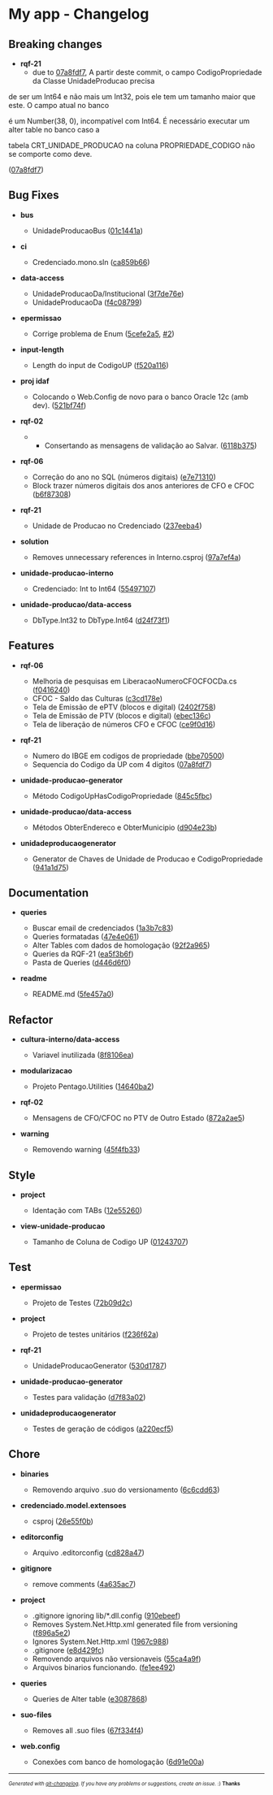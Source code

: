 # My app - Changelog



## Breaking changes

  - **rqf-21**
    - due to [07a8fdf7](http://local.pentago.com.br:9995/idaf/SIMLAM/commits/07a8fdf781758a91dcbc98c36e29e3b1973698fc),
  A partir deste commit, o campo CodigoPropriedade da Classe UnidadeProducao precisa

de ser um Int64 e não mais um Int32, pois ele tem um tamanho maior que este. O campo atual no banco

é um Number(38, 0), incompatível com Int64. É necessário executar um alter table no banco caso a

tabela CRT_UNIDADE_PRODUCAO na coluna PROPRIEDADE_CODIGO não se comporte como deve.

  ([07a8fdf7](http://local.pentago.com.br:9995/idaf/SIMLAM/commits/07a8fdf781758a91dcbc98c36e29e3b1973698fc))




## Bug Fixes

  - **bus**
    - UnidadeProducaoBus
  ([01c1441a](http://local.pentago.com.br:9995/idaf/SIMLAM/commits/01c1441a533f33c90c96e44713b2dcb30958ebf9))

  - **ci**
    - Credenciado.mono.sln
  ([ca859b66](http://local.pentago.com.br:9995/idaf/SIMLAM/commits/ca859b66488d185fa86af717d080e90a8b880be7))

  - **data-access**
    - UnidadeProducaoDa/Institucional
  ([3f7de76e](http://local.pentago.com.br:9995/idaf/SIMLAM/commits/3f7de76e83fb354bdae1f7f6cd33922990e560a1))
    - UnidadeProducaoDa
  ([f4c08799](http://local.pentago.com.br:9995/idaf/SIMLAM/commits/f4c0879990ebedbd0b0207f40971f825d5b4294d))

  - **epermissao**
    - Corrige problema de Enum
  ([5cefe2a5](http://local.pentago.com.br:9995/idaf/SIMLAM/commits/5cefe2a58d7c016fbc075abda68a81e094ee5618),
   [#2](http://local.pentago.com.br:9995/idaf/SIMLAM/issues/2))

  - **input-length**
    - Length do input de CodigoUP
  ([f520a116](http://local.pentago.com.br:9995/idaf/SIMLAM/commits/f520a116f71772e85fece4e19bf25d4e55530639))

  - **proj idaf**
    - Colocando o Web.Config de novo para o banco Oracle 12c (amb dev).
  ([521bf74f](http://local.pentago.com.br:9995/idaf/SIMLAM/commits/521bf74f5010afdbf4a27fcb35fdcad547c52dce))

  - **rqf-02**
    - - Consertando as mensagens de validação ao Salvar.
  ([6118b375](http://local.pentago.com.br:9995/idaf/SIMLAM/commits/6118b37536620fa94aa9b4b1c82dc7c3dab3fe21))

  - **rqf-06**
    - Correção do ano no SQL (números digitais)
  ([e7e71310](http://local.pentago.com.br:9995/idaf/SIMLAM/commits/e7e713106bbddbb5f067cb80a0b2ab9a858898f5))
    - Block trazer números digitais dos anos anteriores de CFO e CFOC
  ([b6f87308](http://local.pentago.com.br:9995/idaf/SIMLAM/commits/b6f87308a8e1213689a75c2dd7a57f922f129d16))

  - **rqf-21**
    - Unidade de Producao no Credenciado
  ([237eeba4](http://local.pentago.com.br:9995/idaf/SIMLAM/commits/237eeba4948ba4d4aba0482b2f8b186b6b731866))

  - **solution**
    - Removes unnecessary references in Interno.csproj
  ([97a7ef4a](http://local.pentago.com.br:9995/idaf/SIMLAM/commits/97a7ef4a400bb6646df1531a9f940515e3222492))

  - **unidade-producao-interno**
    - Credenciado: Int to Int64
  ([55497107](http://local.pentago.com.br:9995/idaf/SIMLAM/commits/554971077d0ab27d24491cce3ae576c323d259c0))

  - **unidade-producao/data-access**
    - DbType.Int32 to DbType.Int64
  ([d24f73f1](http://local.pentago.com.br:9995/idaf/SIMLAM/commits/d24f73f11c104538f6690b4ef2694862283787d8))




## Features

  - **rqf-06**
    - Melhoria de pesquisas em LiberacaoNumeroCFOCFOCDa.cs
  ([f0416240](http://local.pentago.com.br:9995/idaf/SIMLAM/commits/f04162400c9bc61dd2eaea99a069d6a386c2d6a0))
    - CFOC - Saldo das Culturas
  ([c3cd178e](http://local.pentago.com.br:9995/idaf/SIMLAM/commits/c3cd178e48c9a49097226b21f143a0bdcd065935))
    - Tela de Emissão de ePTV (blocos e digital)
  ([2402f758](http://local.pentago.com.br:9995/idaf/SIMLAM/commits/2402f758dfdb1e1e14a3da1ebef7ae1b78bcb0bd))
    - Tela de Emissão de PTV (blocos e digital)
  ([ebec136c](http://local.pentago.com.br:9995/idaf/SIMLAM/commits/ebec136c5e92c05219c8aec3f7f7cc19ddc0fc3c))
    - Tela de liberação de números CFO e CFOC
  ([ce9f0d16](http://local.pentago.com.br:9995/idaf/SIMLAM/commits/ce9f0d16c584277209339b4dc11def6beec68e4b))

  - **rqf-21**
    - Numero do IBGE em codigos de propriedade
  ([bbe70500](http://local.pentago.com.br:9995/idaf/SIMLAM/commits/bbe70500b0cee8c4096045a4d3a2aa028252616f))
    - Sequencia do Codigo da UP com 4 digitos
  ([07a8fdf7](http://local.pentago.com.br:9995/idaf/SIMLAM/commits/07a8fdf781758a91dcbc98c36e29e3b1973698fc))

  - **unidade-producao-generator**
    - Método CodigoUpHasCodigoPropriedade
  ([845c5fbc](http://local.pentago.com.br:9995/idaf/SIMLAM/commits/845c5fbcd285c90cf8d0fb025c9138b37b41990b))

  - **unidade-producao/data-access**
    - Métodos ObterEndereco e ObterMunicipio
  ([d904e23b](http://local.pentago.com.br:9995/idaf/SIMLAM/commits/d904e23b443f230828de45e3336105ba0edadd4e))

  - **unidadeproducaogenerator**
    - Generator de Chaves de Unidade de Producao e CodigoPropriedade
  ([941a1d75](http://local.pentago.com.br:9995/idaf/SIMLAM/commits/941a1d75ce399f2d2b1b717de29941020535aa54))




## Documentation

  - **queries**
    - Buscar email de credenciados
  ([1a3b7c83](http://local.pentago.com.br:9995/idaf/SIMLAM/commits/1a3b7c8347202a25e9b0df1401083f992d79fc17))
    - Queries formatadas
  ([47e4e061](http://local.pentago.com.br:9995/idaf/SIMLAM/commits/47e4e061a848b38af4d0e5ccb639f92b8fb78f27))
    - Alter Tables com dados de homologação
  ([92f2a965](http://local.pentago.com.br:9995/idaf/SIMLAM/commits/92f2a9654c9bd5a5af4ea08184468f1dd963ffe0))
    - Queries da RQF-21
  ([ea5f3b6f](http://local.pentago.com.br:9995/idaf/SIMLAM/commits/ea5f3b6f3f6a286548f80a5a465de77a1b1b7943))
    - Pasta de Queries
  ([d446d6f0](http://local.pentago.com.br:9995/idaf/SIMLAM/commits/d446d6f04151a5e50647f71034989990dd39948c))

  - **readme**
    - README.md
  ([5fe457a0](http://local.pentago.com.br:9995/idaf/SIMLAM/commits/5fe457a065a13265e382a83a1120f310cc411cca))




## Refactor

  - **cultura-interno/data-access**
    - Variavel inutilizada
  ([8f8106ea](http://local.pentago.com.br:9995/idaf/SIMLAM/commits/8f8106ea32cc5a16fbf8cdbecc891b35a3b019d9))

  - **modularizacao**
    - Projeto Pentago.Utilities
  ([14640ba2](http://local.pentago.com.br:9995/idaf/SIMLAM/commits/14640ba2966b4626598590a66f273ffc19cc0714))

  - **rqf-02**
    - Mensagens de CFO/CFOC no PTV de Outro Estado
  ([872a2ae5](http://local.pentago.com.br:9995/idaf/SIMLAM/commits/872a2ae5f1435be413e510e144b6e284c45c2c0b))

  - **warning**
    - Removendo warning
  ([45f4fb33](http://local.pentago.com.br:9995/idaf/SIMLAM/commits/45f4fb3371449febef9b9a0f47b2d1c52e9dd75c))




## Style

  - **project**
    - Identação com TABs
  ([12e55260](http://local.pentago.com.br:9995/idaf/SIMLAM/commits/12e55260a74ce3760fe2d6e197ba1a8b20705c62))

  - **view-unidade-producao**
    - Tamanho de Coluna de Codigo UP
  ([01243707](http://local.pentago.com.br:9995/idaf/SIMLAM/commits/0124370784e1fa0bd5095745c7652a8af0b75199))




## Test

  - **epermissao**
    - Projeto de Testes
  ([72b09d2c](http://local.pentago.com.br:9995/idaf/SIMLAM/commits/72b09d2c9895b4e7f70f10b17c502c7fe8286348))

  - **project**
    - Projeto de testes unitários
  ([f236f62a](http://local.pentago.com.br:9995/idaf/SIMLAM/commits/f236f62a76a82fca06d622d170dd07a956d6cbf9))

  - **rqf-21**
    - UnidadeProducaoGenerator
  ([530d1787](http://local.pentago.com.br:9995/idaf/SIMLAM/commits/530d1787165461bbe5b872ce054209a8b89bb844))

  - **unidade-producao-generator**
    - Testes para validação
  ([d7f83a02](http://local.pentago.com.br:9995/idaf/SIMLAM/commits/d7f83a025fff30fe69b3162471460e6875a4a306))

  - **unidadeproducaogenerator**
    - Testes de geração de códigos
  ([a220ecf5](http://local.pentago.com.br:9995/idaf/SIMLAM/commits/a220ecf568abeca2568258ddd16f7a9eab8c8668))




## Chore

  - **binaries**
    - Removendo arquivo .suo do versionamento
  ([6c6cdd63](http://local.pentago.com.br:9995/idaf/SIMLAM/commits/6c6cdd631440cd8374c0c096029c9bd83b258e8b))

  - **credenciado.model.extensoes**
    - csproj
  ([26e55f0b](http://local.pentago.com.br:9995/idaf/SIMLAM/commits/26e55f0b3f46766219b86cdeb478640942692b9f))

  - **editorconfig**
    - Arquivo .editorconfig
  ([cd828a47](http://local.pentago.com.br:9995/idaf/SIMLAM/commits/cd828a47474b9cc920d259f9ccc9331b34d46991))

  - **gitignore**
    - remove comments
  ([4a635ac7](http://local.pentago.com.br:9995/idaf/SIMLAM/commits/4a635ac7af3d9ddacf42273a258429868f94258e))

  - **project**
    - .gitignore ignoring lib/*.dll.config
  ([910ebeef](http://local.pentago.com.br:9995/idaf/SIMLAM/commits/910ebeefcf27707f53dae3a691f909bd49c51f1a))
    - Removes System.Net.Http.xml generated file from versioning
  ([f896a5e2](http://local.pentago.com.br:9995/idaf/SIMLAM/commits/f896a5e22b85b901bc8892edd68f1bd9f074b926))
    - Ignores System.Net.Http.xml
  ([1967c988](http://local.pentago.com.br:9995/idaf/SIMLAM/commits/1967c9881a812eaab2a8f8179d3b5bb664be5217))
    - .gitignore
  ([e8d429fc](http://local.pentago.com.br:9995/idaf/SIMLAM/commits/e8d429fcc683a415a3d9bc32abb1edcd04b40acf))
    - Removendo arquivos não versionaveis
  ([55ca4a9f](http://local.pentago.com.br:9995/idaf/SIMLAM/commits/55ca4a9f366f315a9b4c0381443de733a7c42df8))
    - Arquivos binarios funcionando.
  ([fe1ee492](http://local.pentago.com.br:9995/idaf/SIMLAM/commits/fe1ee492c6c69a12968bcc634f509e82f32605a8))

  - **queries**
    - Queries de Alter table
  ([e3087868](http://local.pentago.com.br:9995/idaf/SIMLAM/commits/e3087868bce09d8231f2df5b661c46831b725a28))

  - **suo-files**
    - Removes all .suo files
  ([67f334f4](http://local.pentago.com.br:9995/idaf/SIMLAM/commits/67f334f4c0da3fe5172d8f70e126ee78859d77fd))

  - **web.config**
    - Conexões com banco de homologação
  ([6d91e00a](http://local.pentago.com.br:9995/idaf/SIMLAM/commits/6d91e00a8a6d3423c6aeebe8d87af18e7b0a6f53))





---
<sub><sup>*Generated with [git-changelog](https://github.com/rafinskipg/git-changelog). If you have any problems or suggestions, create an issue.* :) **Thanks** </sub></sup>
